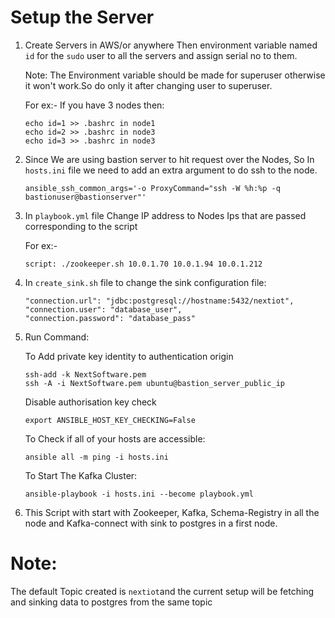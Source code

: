 # Setup the Server

1. Create Servers in AWS/or anywhere 
    Then environment variable named `id` for the `sudo` user to all the servers and assign serial no to them.
    

    Note: The Environment variable should be made for superuser otherwise it won't work.So do only it after changing user to superuser.
    
    For ex:- If you have 3 nodes then:
    ```
    echo id=1 >> .bashrc in node1
    echo id=2 >> .bashrc in node3
    echo id=3 >> .bashrc in node3
    ```


2. Since We are using bastion server to hit request over the Nodes, So In `hosts.ini` file we need to       add an extra argument to do ssh to the node.
    ```
    ansible_ssh_common_args='-o ProxyCommand="ssh -W %h:%p -q bastionuser@bastionserver"'
    ```

4. In `playbook.yml` file Change IP address  to Nodes Ips that are passed corresponding to the script
    
    For ex:- 
    ```
    script: ./zookeeper.sh 10.0.1.70 10.0.1.94 10.0.1.212
    ```
5. In `create_sink.sh` file to change the sink configuration file:
    ```
    "connection.url": "jdbc:postgresql://hostname:5432/nextiot",
    "connection.user": "database_user",
    "connection.password": "database_pass"
    ```

6. Run Command:

    To Add private key identity to authentication origin
    ```
    ssh-add -k NextSoftware.pem
    ssh -A -i NextSoftware.pem ubuntu@bastion_server_public_ip
    ```


    Disable authorisation key check
    ```
    export ANSIBLE_HOST_KEY_CHECKING=False
    ```
    To Check if all of your hosts are accessible:
    ```
    ansible all -m ping -i hosts.ini
    ```
    To Start The Kafka Cluster:
    ```
    ansible-playbook -i hosts.ini --become playbook.yml
    ```

7. This Script with start with Zookeeper, Kafka, Schema-Registry in all the node and 
    Kafka-connect with sink to postgres in a first node.


# Note:
The default Topic created is `nextiot`and the current setup will be fetching and sinking data to postgres from the same topic